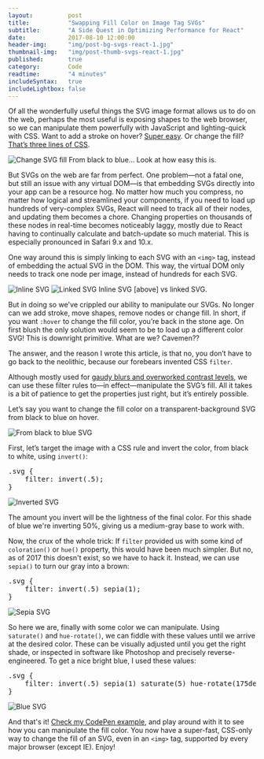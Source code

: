 ```yaml
---
layout:          post
title:           "Swapping Fill Color on Image Tag SVGs"
subtitle:        "A Side Quest in Optimizing Performance for React"
date:            2017-08-10 12:00:00
header-img:      "img/post-bg-svgs-react-1.jpg"
thumbnail-img:   "img/post-thumb-svgs-react-1.jpg"
published:       true
category:        Code
readtime:        "4 minutes"
includeSyntax:   true
includeLightbox: false
---
```


Of all the wonderfully useful things the SVG image format allows us to do on the web, perhaps the most useful is exposing shapes to the web browser, so we can manipulate them powerfully with JavaScript and lighting-quick with CSS. Want to add a stroke on hover? <a href="https://codepen.io/ianm/pen/PKjeXG" target="blank">Super easy</a>. Or change the fill? <a href="https://codepen.io/ianm/pen/brRMOW" target="blank">That’s three lines of CSS</a>.

<img src="https://union.io/images/repo/20170811-13--c1c131.png" alt="Change SVG fill" class="full">
<span class="caption text-muted">From black to blue... Look at how easy this is.</span>

But SVGs on the web are far from perfect. One problem—not a fatal one, but still an issue with any virtual DOM—is that embedding SVGs directly into your app can be a resource hog. No matter how much you compress, no matter how logical and streamlined your components, if you need to load up hundreds of very-complex SVGs, React will need to track all of their nodes, and updating them becomes a chore. Changing properties on thousands of these nodes in real-time becomes noticeably laggy, mostly due to React having to continually calculate and batch-update so much material. This is especially pronounced in Safari 9.x and 10.x.

One way around this is simply linking to each SVG with an <code>&lt;img></code> tag, instead of embedding the actual SVG in the DOM. This way, the virtual DOM only needs to track one node per image, instead of hundreds for each SVG.

<img src="https://union.io/images/repo/20170811-10--c2b89a.png" alt="Inline SVG" class="full">
<img src="https://union.io/images/repo/20170811-11--4dc36c.png" alt="Linked SVG" class="full">
<span class="caption text-muted">Inline SVG [above] vs linked SVG.</span>


But in doing so we've crippled our ability to manipulate our SVGs. No longer can we add stroke, move shapes, remove nodes or change fill. In short, if you want <code>:hover</code> to change the fill color, you’re back in the stone age. On first blush the only solution would seem to be to load up a different color SVG! This is downright primitive. What are we? Cavemen??

The answer, and the reason I wrote this article, is that no, you don’t have to go back to the neolithic, because our forebears invented CSS <code>filter</code>.

Although mostly used for <a href="https://css-tricks.com/almanac/properties/f/filter/" target="blank">gaudy blurs and overworked contrast levels</a>, we can use these filter rules to—in effect—manipulate the SVG’s fill. All it takes is a bit of patience to get the properties just right, but it’s entirely possible.

Let’s say you want to change the fill color on a transparent-background SVG from black to blue on hover.

<img src="https://union.io/images/repo/20170811-12--26cdfd.png" alt="From black to blue SVG" class="full">

First, let’s target the image with a CSS rule and invert the color, from black to white, using `invert()`:

<pre class='brush: css'>
.svg {
	filter: invert(.5);
}
</pre>
<img src="https://union.io/images/repo/20170811-06--78ac75.png" alt="Inverted SVG" class="full">

The amount you invert will be the lightness of the final color. For this shade of blue we're inverting 50%, giving us a medium-gray base to work with.

Now, the crux of the whole trick: If `filter` provided us with some kind of `coloration()` or `hue()` property, this would have been much simpler. But no, as of 2017 this doesn't exist, so we have to hack it. Instead, we can use `sepia()` to turn our gray into a brown:

<pre class='brush: css'>
.svg {
	filter: invert(.5) sepia(1);
}
</pre>
<img src="https://union.io/images/repo/20170811-07--1c7b57.png" alt="Sepia SVG" class="full">


So here we are, finally with some color we can manipulate. Using `saturate()` and `hue-rotate()`, we can fiddle with these values until we arrive at the desired color. These can be visually adjusted until you get the right shade, or inspected in software like Photoshop and precisely reverse-engineered. To get a nice bright blue, I used these values:

<pre class='brush: css'>
.svg {
	filter: invert(.5) sepia(1) saturate(5) hue-rotate(175deg);
}
</pre>

<img src="https://union.io/images/repo/20170811-08--62fa2d.png" alt="Blue SVG" class="full">


And that's it! <a href="https://codepen.io/ianm/pen/QMgrzq" target="blank">Check my CodePen example</a>, and play around with it to see how you can manipulate the fill color. You now have a super-fast, CSS-only way to change the fill of an SVG, even in an <code>&lt;img></code> tag, supported by every major browser (except IE). Enjoy!
